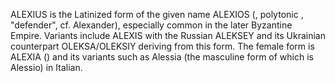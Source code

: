 ALEXIUS is the Latinized form of the given name ALEXIOS (, polytonic , "defender", cf. Alexander), especially common in the later Byzantine Empire. Variants include ALEXIS with the Russian ALEKSEY and its Ukrainian counterpart OLEKSA/OLEKSIY deriving from this form. The female form is ALEXIA () and its variants such as Alessia (the masculine form of which is Alessio) in Italian.
